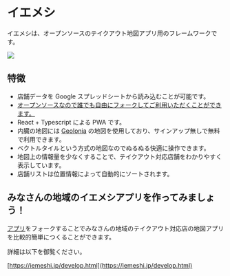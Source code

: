 # イエメシ

イエメシは、オープンソースのテイクアウト地図アプリ用のフレームワークです。

![](https://www.evernote.com/l/ABWlLogTBsdKkrB6KAym3fn-PsOcbGuS8jAB/image.png)

## 特徴

* 店舗データを Google スプレッドシートから読み込むことが可能です。
* [オープンソースなので誰でも自由にフォークしてご利用いただくことができます。](https://github.com/iemeshi/app)
* React + Typescript による PWA です。
* 内臓の地図には [Geolonia](https://geolonia.com/) の地図を使用しており、サインアップ無しで無料で利用できます。
* ベクトルタイルという方式の地図なのでぬるぬる快適に操作できます。
* 地図上の情報量を少なくすることで、テイクアウト対応店舗をわかりやすく表示しています。
* 店舗リストは位置情報によって自動的にソートされます。

## みなさんの地域のイエメシアプリを作ってみましょう！

[アプリ](https://github.com/iemeshi/app)をフォークすることでみなさんの地域のテイクアウト対応店の地図アプリを比較的簡単につくることができます。

詳細は以下を御覧ください。

[https://iemeshi.jp/develop.html](https://iemeshi.jp/develop.html)
